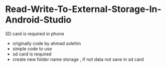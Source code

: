 # Read-Write-To-External-Storage-In-Android-Studio
SD card is required in phone

- originally code by ahmad solehin
- simple code to use
- sd card is required
- create new folder name storage , if not data not save in sd card
